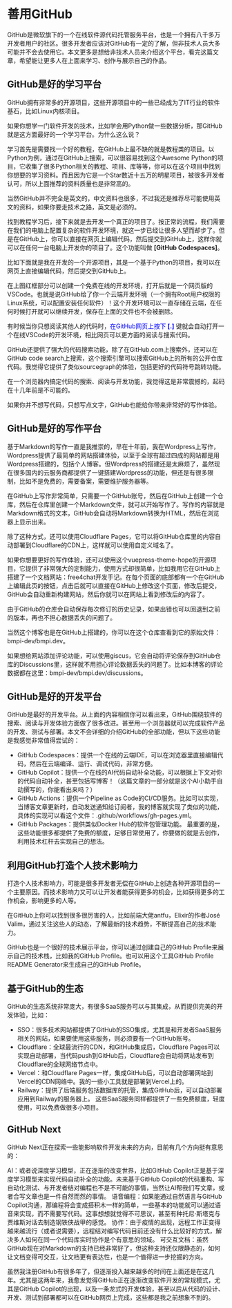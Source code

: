 # 善用GitHub

GitHub是微软旗下的一个在线软件源代码托管服务平台，也是一个拥有八千多万开发者用户的社区。很多开发者应该对GitHub有一定的了解，但非技术人员大多可能并不会去使用它。本文更多是想给非技术人员来介绍这个平台，看完这篇文章，希望能让更多人在上面来学习、创作与展示自己的作品。

## GitHub是好的学习平台
GitHub拥有非常多的开源项目，这些开源项目中的一些已经成为了IT行业的软件基石，比如Linux内核项目。

如果你想学一门软件开发的技术，比如学会用Python做一些数据分析，那GitHub就是这方面最好的一个学习平台。为什么这么说？

学习首先是需要找一个好的教程，在GitHub上最不缺的就是教程类的项目。以Python为例，通过在GitHub上搜索，可以很容易找到这个Awesome Python的项目，它收集了很多Python相关的教程、项目、库等等，你可以在这个项目中找到你想要的学习资料。而且因为它是一个Star数近十五万的明星项目，被很多开发者认可，所以上面推荐的资料质量也是非常高的。

当然GitHub并不完全是英文的，中文资料也很多，不过我还是推荐尽可能使用英文的资料，如果你要走技术之路，英文是必须的。

找到教程学习后，接下来就是去开发一个真正的项目了。按正常的流程，我们需要在我们的电脑上配置复杂的软件开发环境，就这一步已经让很多人望而却步了。但是在GitHub上，你可以直接在网页上编辑代码，然后提交到GitHub上，这样你就可以在任何一台电脑上开发你的项目了。这个功能叫做 **[GitHub Codespaces]**。

比如下面就是我在开发的一个开源项目，其是一个基于Python的项目，我可以在网页上直接编辑代码，然后提交到GitHub上。


在上图红框部分可以创建一个免费在线的开发环境，打开后就是一个网页版的VSCode。也就是说GitHub给了你一个云端开发环境（一个拥有Root用户权限的Linux系统，可以配置安装任何软件）！这个开发环境可以一直存储在云端，在任何时候打开就可以继续开发，保存在上面的文件也不会被删除。


有时候当你只想阅读其他人的代码时，<span style="color:blue">在GitHub网页上按下 **[.]**</span> 键就会自动打开一个在线VSCode的开发环境，相比网页可以更方面的阅读与搜索代码。

GitHub还提供了强大的代码搜索功能，除了在GitHub.com上搜索外，还可以在GitHub code search上搜索，这个搜索引擎可以搜索GitHub上的所有的公开仓库代码。我觉得它提供了类似sourcegraph的体验，包括更好的代码符号跳转功能。

在一个浏览器内搞定代码的搜索、阅读与开发功能，我觉得这是非常震撼的，起码在十几年前是不可能的。

如果你并不想写代码，只想写点文字，GitHub也能给你带来非常好的写作体验。

## GitHub是好的写作平台
基于Markdown的写作一直是我推崇的，早在十年前，我在Wordpress上写作，Wordpress提供了最简单的网站搭建体验，以至于全球有超过四成的网站都是用Wordpress搭建的，包括个人博客。但Wordpress的搭建还是太麻烦了，虽然现在很多国内的云服务商都提供了一键搭建Wordpress的功能，但还是有很多限制，比如不是免费的，需要备案，需要维护服务器等。

在GitHub上写作非常简单，只需要一个GitHub账号，然后在GitHub上创建一个仓库，然后在仓库里创建一个Markdown文件，就可以开始写作了。写作的内容就是Markdown格式的文本，GitHub会自动将Markdown转换为HTML，然后在浏览器上显示出来。

除了这种方式，还可以使用Cloudflare Pages，它可以将GitHub仓库里的内容自动部署到Cloudflare的CDN上，这样就可以使用自定义域名了。

如果你想要更好的写作体验，还可以使用这个vuepress-theme-hope的开源项目，它提供了非常强大的定制能力，使用方式却很简单，比如我用它在GitHub上搭建了一个文档网站：free4chat开发手记。在每个页面的底部都有一个在GitHub上编辑此页的按钮，点击后就可以直接在GitHub上修改这个页面，修改后提交，GitHub会自动重新构建网站，然后你就可以在网站上看到修改后的内容了。

由于GitHub的仓库会自动保存每次修订的历史记录，如果出错也可以回退到之前的版本，再也不担心数据丢失的问题了。

当然这个博客也是在GitHub上搭建的，你可以在这个仓库查看到它的原始文件：bmpi-dev/bmpi.dev。

如果想给网站添加评论功能，可以使用giscus，它会自动将评论保存到GitHub仓库的Discussions里，这样就不用担心评论数据丢失的问题了。比如本博客的评论数据都在这里：bmpi-dev/bmpi.dev/discussions。

## GitHub是好的开发平台
GitHub是最好的开发平台。从上面的内容相信你可以看出来，GitHub围绕软件的搜索、阅读与开发体验方面做了很多改进。甚至用一个浏览器就可以完成软件产品的开发、测试与部署。本文不会详细的介绍GitHub的全部功能，但以下这些功能是我感觉非常值得尝试的：

- GitHub Codespaces：提供一个在线的云端IDE，可以在浏览器里直接编辑代码，然后在云端编译、运行、调试代码，非常方便。
- GitHub Copilot：提供一个在线的AI代码自动补全功能，可以根据上下文对你的代码自动补全，甚至包括写博客！（这篇文章的一部分就是这个AI小助手自动撰写的，你能看出来吗？）
- GitHub Actions：提供一个Pipeline as Code的CI/CD服务。比如可以实现，当博客文章更新时，自动发送通知给订阅者，我的博客就实现了类似的功能，具体的实现可以看这个文件：.github/workflows/gh-pages.yml。
- GitHub Packages：提供类似Docker Hub的软件包管理功能。
最重要的是，这些功能很多都提供了免费的额度，足够日常使用了，你要做的就是去创作，利用技术杠杆去实现自己的想法。

## 利用GitHub打造个人技术影响力
打造个人技术影响力，可能是很多开发者无偿在GitHub上创造各种开源项目的一个主要原因。而技术影响力又可以让开发者能获得更多的机会，比如获得更多的工作机会，影响更多的人等。

在GitHub上你可以找到很多很厉害的人，比如前端大佬antfu，Elixir的作者José Valim，通过关注这些人的动态，了解最新的技术趋势，不断提高自己的技术能力。

GitHub也是一个很好的技术展示平台，你可以通过创建自己的GitHub Profile来展示自己的技术栈，比如我的GitHub Profile。也可以用这个工具GitHub Profile README Generator来生成自己的GitHub Profile。

## 基于GitHub的生态
GitHub的生态系统非常庞大，有很多SaaS服务可以与其集成，从而提供完美的开发体验，比如：

- SSO：很多技术网站都提供了GitHub的SSO集成，尤其是和开发者SaaS服务相关的网站，如果要使用这些服务，则必须要有一个GitHub账号。
- Cloudflare：全球最流行的CDN，和GitHub集成后，Cloudflare Pages可以实现自动部署，当代码push到GitHub后，Cloudflare会自动将网站发布到Cloudflare的全球网络节点中。
- Vercel：和Cloudflare Pages一样，集成GitHub后，可以自动部署网站到Vercel的CDN网络中。我的一些小工具就是部署到Vercel上的。
- Railway：提供了后端服务包括数据库的托管，集成GitHub后，可以自动部署应用到Railway的服务器上。
这些SaaS服务同样都提供了一些免费额度，轻度使用，可以免费做很多小项目。

## GitHub Next
GitHub Next正在探索一些能影响软件开发未来的方向，目前有几个方向挺有意思的：

AI：或者说深度学习模型，正在逐渐的改变世界，比如GitHub Copilot正是基于深度学习模型来实现代码自动补全的功能。未来基于GitHub Copilot的代码重构、写自动化测试、与开发者结对编程也不是不可能的事情，当然让AI帮我们写文章，或者合写文章也是一件自然而然的事情。
语音编程：如果能通过自然语言与GitHub Copilot沟通，那编程将会变成搭积木一样的简单，一些基本的功能就可以通过语音来实现，而不需要写代码。这事想想就觉得不可思议，甚至有种托尼·斯塔克与贾维斯对话去制造钢铁侠战甲的感觉。
协作：由于疫情的出现，远程工作正变得越来越流行（或者说需要），远程结对编写代码目前还没有什么比较好的方式，解决多人如何在同一个代码库实时协作是个有意思的领域。
可交互文档：虽然GitHub现在对Markdown的支持已经非常好了，但这种支持还仅限静态的，如何让文档变得可交互，让文档更有表达性，也是一个值得进一步挖掘的方向。

虽然我注册GitHub有很多年了，但逐渐投入越来越多的时间在上面还是在这几年。尤其是这两年来，我愈发觉得GitHub正在逐渐改变软件开发的常规模式，尤其是GitHub Copilot的出现，以及一条龙式的开发体验，甚至以后从代码的设计、开发、测试到部署都可以在GitHub网页上完成，这些都是我之前想象不到的。

